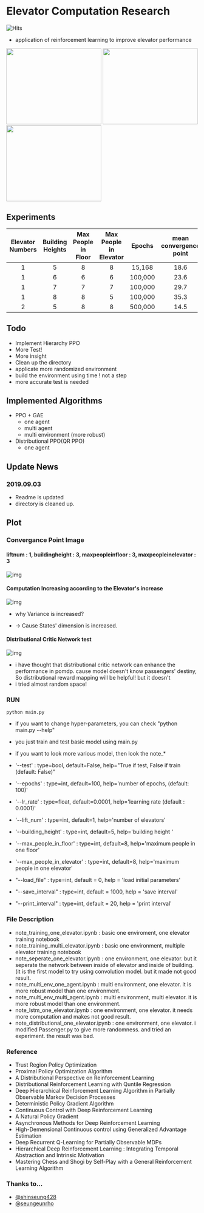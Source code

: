 # Elevator Computation Research
![Hits](https://hits.seeyoufarm.com/api/count/incr/badge.svg?url=https%3A%2F%2Fgithub.com%2Fgjbae1212%2Fhit-counter)
- application of reinforcement learning to improve elevator performance
                                  
<left><img src="https://github.com/seolhokim/ppo_pytorch_elevator/blob/master/assets/gif4.gif" width="250" height="200"></left>
<left><img src="https://github.com/seolhokim/ppo_pytorch_elevator/blob/master/assets/env_1.PNG" width="250" height="200"></left>
<left><img src="https://github.com/seolhokim/ppo_pytorch_elevator/blob/master/assets/env_2.PNG" width="250" height="200"></left>

## Experiments

| Elevator Numbers | Building Heights | Max People in Floor| Max People in Elevator | Epochs | mean convergence point |
| :---: | :---: | :---: | :---: | :---: | :---: |
| 1 | 5 | 8 | 8 | 15,168 | 18.6
| 1 | 6 | 6 | 6 | 100,000 | 23.6
| 1 | 7 | 7 | 7 | 100,000 | 29.7
| 1 | 8 | 8 | 5 | 100,000 | 35.3
| 2 | 5 | 8 | 8 | 500,000 | 14.5


## Todo
  - Implement Hierarchy PPO
  - More Test!
  - More insight
  - Clean up the directory
  - applicate more randomized environment
  - build the environment using time ! not a step
  - more accurate test is needed
  
## Implemented Algorithms
  - PPO + GAE
    * one agent
    * multi agent
    * multi environment (more robust)
  - Distributional PPO(QR PPO)
    * one agent



## Update News


### 2019.09.03
  - Readme is updated
  - directory is cleaned up.


## Plot

### Convergance Point Image

#### liftnum : 1, buildingheight : 3, maxpeopleinfloor : 3, maxpeopleinelevator : 3
![img](https://github.com/seolhokim/ppo_pytorch_elevator/blob/master/assets/converge_point.PNG)



#### Computation Increasing according to the Elevator's increase
![img](https://github.com/seolhokim/ppo_pytorch_elevator/blob/master/assets/computation_increase.PNG)
  - why Variance is increased?
  * -> Cause States' dimension is increased.



#### Distributional Critic Network test
![img](https://github.com/seolhokim/ppo_pytorch_elevator/blob/master/assets/distributional.PNG)
  - i have thought that distributional critic network can enhance the performance in pomdp. cause model doesn't know passengers' destiny, So distributional reward mapping will be helpful! but it doesn't
  - i tried almost random space!
  
### RUN

~~~
python main.py
~~~

  - if you want to change hyper-parameters, you can check "python main.py --help"
  - you just train and test basic model using main.py
  - if you want to look more various model, then look the note_*
  
  
  - '--test' :  type=bool, default=False, help="True if test, False if train (default: False)"
  - '--epochs' :  type=int, default=100, help='number of epochs, (default: 100)'
  - '--lr_rate' : type=float, default=0.0001, help='learning rate (default : 0.0001)'
  - '--lift_num' : type=int, default=1, help='number of elevators'
  - '--building_height' : type=int, default=5, help='building height '
  - '--max_people_in_floor' : type=int, default=8, help='maximum people in one floor'
  - '--max_people_in_elevator' : type=int, default=8, help='maximum people in one elevator'
  - "--load_file" : type=int, default = 0, help = 'load initial parameters'
  - "--save_interval" : type=int, default = 1000, help = 'save interval'
  - "--print_interval" : type=int, default = 20, help = 'print interval'

### File Description
  - note_training_one_elevator.ipynb : basic one enviroment, one elevator training notebook
  - note_training_multi_elevator.ipynb : basic one environment, multiple elevator training notebook
  - note_seperate_one_elevator.ipynb : one environment, one elevator. but it seperate the network between inside of elevator and inside of building.(it is the first model to try using convolution model. but it made not good result.
  - note_multi_env_one_agent.ipynb : multi environment, one elevator. it is more robust model than one environment.
  - note_multi_env_multi_agent.ipynb : multi environment, multi elevator. it is more robust model than one environment.
  - note_lstm_one_elevator.ipynb : one environment, one elevator. it needs more computation and makes not good result.
  - note_distributional_one_elevator.ipynb : one environment, one elevator. i modified Passenger.py to give more randomness. and tried an experiment. the result was bad.
  

### Reference
  - Trust Region Policy Optimization
  - Proximal Policy Optimization Algorithm
  - A Distributional Perspective on Reinforcement Learning
  - Distributional Reinforcement Learning with Quntile Regression
  - Deep Hierarchical Reinforcement Learning Algorithm in Partially Observable Markov Decision Processes
  - Deterministic Policy Gradient Algorithm
  - Continuous Control with Deep Reinforcement Learning 
  - A Natural Policy Gradient
  - Asynchronous Methods for Deep Reinforcement Learning 
  - High-Demensional Continuous control using Generalized Advantage Estimation
  - Deep Recurrent Q-Learning for Partially Observable MDPs
  - Hierarchical Deep Reinforcement Learning : Integrating Temporal Abstraction and Intrinsic Motivation
  - Mastering Chess and Shogi by Self-Play with a General Reinforcement Learning Algorithm
  

### Thanks to...
  - [@shinseung428](https://github.com/shinseung428)
  - [@seungeunrho](https://github.com/seungeunrho)

